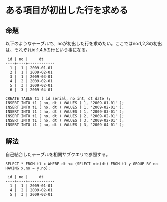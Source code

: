 ﻿# ある項目が初出した行を求める

## 命題
以下のようなテーブルで、noが初出した行を求めたい。ここではno:1,2,3の初出は、それぞれid:1,4,5の行という事になる。

```clike
 id | no |     dt
----+----+------------
  1 |  1 | 2009-01-01
  2 |  1 | 2009-02-01
  3 |  1 | 2009-03-01
  4 |  2 | 2009-02-01
  5 |  3 | 2009-02-01
  6 |  3 | 2009-04-01
```

```clike
CREATE TABLE t1 ( id serial, no int, dt date );
INSERT INTO t1 ( no, dt ) VALUES ( 1, '2009-01-01' );
INSERT INTO t1 ( no, dt ) VALUES ( 1, '2009-02-01' );
INSERT INTO t1 ( no, dt ) VALUES ( 1, '2009-03-01' );
INSERT INTO t1 ( no, dt ) VALUES ( 2, '2009-02-01' );
INSERT INTO t1 ( no, dt ) VALUES ( 3, '2009-02-01' );
INSERT INTO t1 ( no, dt ) VALUES ( 3, '2009-04-01' );
```

## 解法
自己結合したテーブルを相関サブクエリで参照する。

```clike
SELECT * FROM t1 x WHERE dt <= (SELECT min(dt) FROM t1 y GROUP BY no HAVING x.no = y.no);
```

```clike
 id | no |     dt
----+----+------------
  1 |  1 | 2009-01-01
  4 |  2 | 2009-02-01
  5 |  3 | 2009-02-01
```
